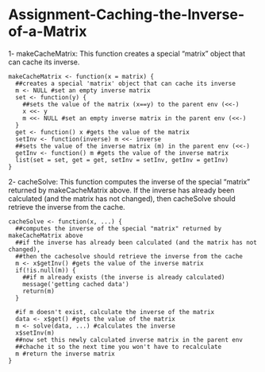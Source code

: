# Assignment-Caching-the-Inverse-of-a-Matrix

1- makeCacheMatrix: This function creates a special “matrix” object that can cache its inverse.

```
makeCacheMatrix <- function(x = matrix) {
  ##creates a special 'matrix' object that can cache its inverse
  m <- NULL #set an empty inverse matrix
  set <- function(y) {
    ##sets the value of the matrix (x==y) to the parent env (<<-)
    x <<- y
    m <<- NULL #set an empty inverse matrix in the parent env (<<-)
  }
  get <- function() x #gets the value of the matrix
  setInv <- function(inverse) m <<- inverse
  ##sets the value of the inverse matrix (m) in the parent env (<<-)
  getInv <- function() m #gets the value of the inverse matrix
  list(set = set, get = get, setInv = setInv, getInv = getInv)
}
```

2- cacheSolve: This function computes the inverse of the special “matrix” returned by makeCacheMatrix above. If the inverse has already been calculated (and the matrix has not changed), then cacheSolve should retrieve the inverse from the cache.

```
cacheSolve <- function(x, ...) {
  ##computes the inverse of the special "matrix" returned by makeCacheMatrix above
  ##if the inverse has already been calculated (and the matrix has not changed), 
  ##then the cachesolve should retrieve the inverse from the cache
  m <- x$getInv() #gets the value of the inverse matrix
  if(!is.null(m)) {
    ##if m already exists (the inverse is already calculated)
    message('getting cached data')
    return(m)
  }
  
  #if m doesn't exist, calculate the inverse of the matrix
  data <- x$get() #gets the value of the matrix
  m <- solve(data, ...) #calculates the inverse
  x$setInv(m) 
  ##now set this newly calculated inverse matrix in the parent env
  ##chache it so the next time you won't have to recalculate
  m #return the inverse matrix
}
```
